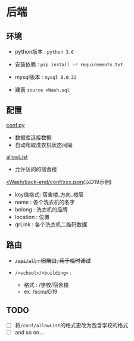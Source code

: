 # 后端

## 环境

- python版本 :  `python 3.6`

- 安装依赖 : `pip install -r requirements.txt`

- mysql版本 : `mysql 8.0.22`

- 建表 `source xWash.sql`

## 配置

[conf.py](https://github.com/xWashTeam/xWash/blob/main/back-end/conf/config.py)

- 数据库连接数据
- 自动爬取洗衣机状态间隔

[allowList](https://github.com/xWashTeam/xWash/blob/main/back-end/conf/allowList.py)

- 允许访问的宿舍楼

[xWash/back-end/conf/xxx.json](https://github.com/xWashTeam/xWash/blob/main/back-end/conf/D19.json)(以D19示例)

- key值格式: 宿舍楼\_方向\_楼层
- name : 各个洗衣机的名字
- belong : 洗衣机的品牌
- location : 位置
- qrLink : 各个洗衣机二维码数据

## 路由

- ~~`/api/all` : 旧端口, 用于临时调试~~

- `/<school>/<building>` : 
  - 格式 : /学校/宿舍楼
  - ex. /scnu/D19

## TODO

- [ ] 将`/conf/allowList`的格式更改为包含学校的格式
- [ ] and so on...
